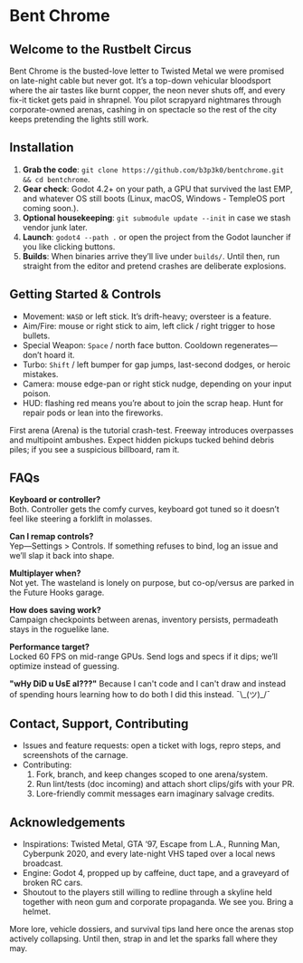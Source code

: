 # Bent Chrome

## Welcome to the Rustbelt Circus

Bent Chrome is the busted-love letter to Twisted Metal we were promised on late-night cable but never got. It’s a top-down vehicular bloodsport where the air tastes like burnt copper, the neon never shuts off, and every fix-it ticket gets paid in shrapnel. You pilot scrapyard nightmares through corporate-owned arenas, cashing in on spectacle so the rest of the city keeps pretending the lights still work.

## Installation

1. **Grab the code**: `git clone https://github.com/b3p3k0/bentchrome.git && cd bentchrome`.
2. **Gear check**: Godot 4.2+ on your path, a GPU that survived the last EMP, and whatever OS still boots (Linux, macOS, Windows - TempleOS port coming soon.).
3. **Optional housekeeping**: `git submodule update --init` in case we stash vendor junk later.
4. **Launch**: `godot4 --path .` or open the project from the Godot launcher if you like clicking buttons.
5. **Builds**: When binaries arrive they’ll live under `builds/`. Until then, run straight from the editor and pretend crashes are deliberate explosions.

## Getting Started & Controls

- Movement: `WASD` or left stick. It’s drift-heavy; oversteer is a feature.
- Aim/Fire: mouse or right stick to aim, left click / right trigger to hose bullets.
- Special Weapon: `Space` / north face button. Cooldown regenerates—don’t hoard it.
- Turbo: `Shift` / left bumper for gap jumps, last-second dodges, or heroic mistakes.
- Camera: mouse edge-pan or right stick nudge, depending on your input poison.
- HUD: flashing red means you’re about to join the scrap heap. Hunt for repair pods or lean into the fireworks.

First arena (Arena) is the tutorial crash-test. Freeway introduces overpasses and multipoint ambushes. Expect hidden pickups tucked behind debris piles; if you see a suspicious billboard, ram it.

## FAQs

**Keyboard or controller?**  
Both. Controller gets the comfy curves, keyboard got tuned so it doesn’t feel like steering a forklift in molasses.

**Can I remap controls?**  
Yep—Settings > Controls. If something refuses to bind, log an issue and we’ll slap it back into shape.

**Multiplayer when?**  
Not yet. The wasteland is lonely on purpose, but co-op/versus are parked in the Future Hooks garage.

**How does saving work?**  
Campaign checkpoints between arenas, inventory persists, permadeath stays in the roguelike lane.

**Performance target?**  
Locked 60 FPS on mid-range GPUs. Send logs and specs if it dips; we’ll optimize instead of guessing.

**"wHy DiD u UsE aI???"**
Because I can't code and I can't draw and instead of spending hours learning how to do both I did this instead. ¯\\\_(ツ)\_/¯

## Contact, Support, Contributing

- Issues and feature requests: open a ticket with logs, repro steps, and screenshots of the carnage.
- Contributing:
  1. Fork, branch, and keep changes scoped to one arena/system.
  2. Run lint/tests (doc incoming) and attach short clips/gifs with your PR.
  3. Lore-friendly commit messages earn imaginary salvage credits.

## Acknowledgements

- Inspirations: Twisted Metal, GTA ‘97, Escape from L.A., Running Man, Cyberpunk 2020, and every late-night VHS taped over a local news broadcast.
- Engine: Godot 4, propped up by caffeine, duct tape, and a graveyard of broken RC cars.
- Shoutout to the players still willing to redline through a skyline held together with neon gum and corporate propaganda. We see you. Bring a helmet.

More lore, vehicle dossiers, and survival tips land here once the arenas stop actively collapsing. Until then, strap in and let the sparks fall where they may.

